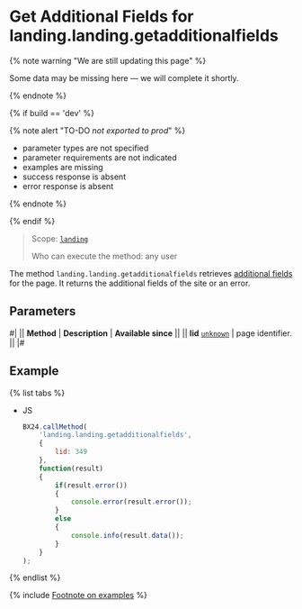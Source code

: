 # Get Additional Fields for landing.landing.getadditionalfields

{% note warning "We are still updating this page" %}

Some data may be missing here — we will complete it shortly.

{% endnote %}

{% if build == 'dev' %}

{% note alert "TO-DO _not exported to prod_" %}

- parameter types are not specified
- parameter requirements are not indicated
- examples are missing
- success response is absent
- error response is absent

{% endnote %}

{% endif %}

> Scope: [`landing`](../../../scopes/permissions.md)
>
> Who can execute the method: any user

The method `landing.landing.getadditionalfields` retrieves [additional fields](../additional-fields.md) for the page. It returns the additional fields of the site or an error.

## Parameters

#|
|| **Method** | **Description** | **Available since** ||
|| **lid**
[`unknown`](../../../data-types.md) | page identifier. ||
|#

## Example

{% list tabs %}

- JS

    ```js
    BX24.callMethod(
        'landing.landing.getadditionalfields',
        {
            lid: 349
        },
        function(result)
        {
            if(result.error())
            {
                console.error(result.error());
            }
            else
            {
                console.info(result.data());
            }
        }
    );
    ```

{% endlist %}

{% include [Footnote on examples](../../../../_includes/examples.md) %}